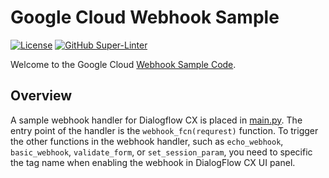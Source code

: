 <!-- 
Copyright 2022 Google LLC

Licensed under the Apache License, Version 2.0 (the "License");
you may not use this file except in compliance with the License.
You may obtain a copy of the License at

     http://www.apache.org/licenses/LICENSE-2.0

Unless required by applicable law or agreed to in writing, software
distributed under the License is distributed on an "AS IS" BASIS,
WITHOUT WARRANTIES OR CONDITIONS OF ANY KIND, either express or implied.
See the License for the specific language governing permissions and
limitations under the License. 
-->

# Google Cloud Webhook Sample

[![License](https://img.shields.io/badge/License-Apache%202.0-blue.svg)](LICENSE)
[![GitHub Super-Linter](https://github.com/GoogleCloudPlatform/contact-center-ai-samples/workflows/Lint%20Code%20Base/badge.svg)](https://github.com/marketplace/actions/super-linter)

Welcome to the Google Cloud [Webhook Sample Code](https://github.com/GoogleCloudPlatform/contact-center-ai-samples/new/main/dialogflow-cx/webhook).

## Overview

A sample webhook handler for Dialogflow CX is placed in [main.py](https://github.com/GoogleCloudPlatform/contact-center-ai-samples/blob/main/dialogflow-cx/webhook/main.py).
The entry point of the handler is the `webhook_fcn(requrest)` function. 
To trigger the other functions in the webhook handler, 
such as `echo_webhook`, `basic_webhook`, `validate_form`, or `set_session_param`, 
you need to specific the tag name when enabling the webhook in DialogFlow CX UI panel.
